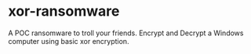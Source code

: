 # xor-ransomware
A POC ransomware to troll your friends. Encrypt and Decrypt a Windows computer using basic xor encryption. 
